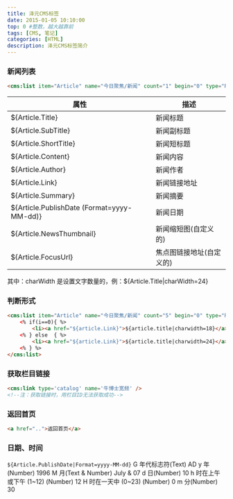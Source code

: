 ```yaml
---
title: 泽元CMS标签
date: 2015-01-05 10:10:00
top: 0 #整数，越大越靠前
tags: [CMS, 笔记]
categories: [HTML]
description: 泽元CMS标签简介
---
```


### 新闻列表

``` html
<cms:list item="Article" name="今日聚焦/新闻" count="1" begin="0" type="Recent"></cms:list>
```

属性|描述
---|---
${Article.Title} | 新闻标题
${Article.SubTitle} | 新闻副标题
${Article.ShortTitle} | 新闻短标题
${Article.Content} | 新闻内容
${Article.Author} | 新闻作者
${Article.Link} | 新闻链接地址
${Article.Summary} | 新闻摘要
${Article.PublishDate (Format=yyyy-MM-dd)} | 新闻日期
${Article.NewsThumbnail} | 新闻缩短图(自定义的)
${Article.FocusUrl} | 焦点图链接地址(自定义的)

其中：charWidth 是设置文字数量的，例：${Article.Title|charWidth=24}

<!-- more -->



### 判断形式
``` html
<cms:list item="Article" name="今日聚焦/新闻" count="5" begin="0" type="Recent">
    <% if(i==0){ %>
        <li><a href="${article.Link}">${article.title|charwidth=18}</a></li>
    <% } else  { %>
        <li><a href="${article.Link}">${article.title|charwidth=24}</a></li>
    <% } %>
</cms:list>
```


### 获取栏目链接
``` html
<cms:link type='catalog' name='牛博士宽频' />
<!--注：获取链接时，用栏目ID无法获取成功-->
```



### 返回首页
``` html
<a href="..">返回首页</a>
```



### 日期、时间
`${Article.PublishDate|Format=yyyy-MM-dd}`
G 年代标志符(Text) AD
y 年(Number) 1996
M 月(Text & Number) July & 07
d 日(Number) 10
h 时在上午或下午
(1~12)
(Number) 12
H 时在一天中
(0~23)
(Number) 0
m 分(Number) 30

